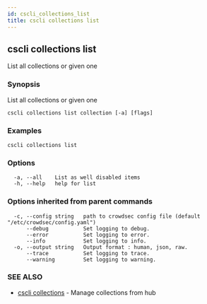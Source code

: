 ```yaml
---
id: cscli_collections_list
title: cscli collections list
---
```

## cscli collections list

List all collections or given one

### Synopsis

List all collections or given one

```
cscli collections list collection [-a] [flags]
```

### Examples

```
cscli collections list
```

### Options

```
  -a, --all    List as well disabled items
  -h, --help   help for list
```

### Options inherited from parent commands

```
  -c, --config string   path to crowdsec config file (default "/etc/crowdsec/config.yaml")
      --debug           Set logging to debug.
      --error           Set logging to error.
      --info            Set logging to info.
  -o, --output string   Output format : human, json, raw.
      --trace           Set logging to trace.
      --warning         Set logging to warning.
```

### SEE ALSO

* [cscli collections](/docs/v1.0/cscli/cscli_collections)	 - Manage collections from hub

